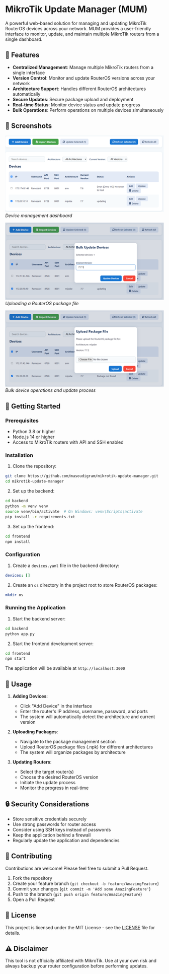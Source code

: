 # MikroTik Update Manager (MUM)

A powerful web-based solution for managing and updating MikroTik RouterOS devices across your network. MUM provides a user-friendly interface to monitor, update, and maintain multiple MikroTik routers from a single dashboard.

## 🌟 Features

- **Centralized Management**: Manage multiple MikroTik routers from a single interface
- **Version Control**: Monitor and update RouterOS versions across your network
- **Architecture Support**: Handles different RouterOS architectures automatically
- **Secure Updates**: Secure package upload and deployment
- **Real-time Status**: Monitor device status and update progress
- **Bulk Operations**: Perform operations on multiple devices simultaneously

## 📸 Screenshots

![Device Management](images/1.PNG)
*Device management dashboard*

![Upload Package File](images/2.PNG)
*Uploading a RouterOS package file*

![Bulk Operations](images/3.PNG)
*Bulk device operations and update process*

## 🚀 Getting Started

### Prerequisites

- Python 3.8 or higher
- Node.js 14 or higher
- Access to MikroTik routers with API and SSH enabled

### Installation

1. Clone the repository:
```bash
git clone https://github.com/masoudigram/mikrotik-update-manager.git
cd mikrotik-update-manager
```

2. Set up the backend:
```bash
cd backend
python -m venv venv
source venv/bin/activate  # On Windows: venv\Scripts\activate
pip install -r requirements.txt
```

3. Set up the frontend:
```bash
cd frontend
npm install
```

### Configuration

1. Create a `devices.yaml` file in the backend directory:
```yaml
devices: []
```

2. Create an `os` directory in the project root to store RouterOS packages:
```bash
mkdir os
```

### Running the Application

1. Start the backend server:
```bash
cd backend
python app.py
```

2. Start the frontend development server:
```bash
cd frontend
npm start
```

The application will be available at `http://localhost:3000`

## 📝 Usage

1. **Adding Devices**:
   - Click "Add Device" in the interface
   - Enter the router's IP address, username, password, and ports
   - The system will automatically detect the architecture and current version

2. **Uploading Packages**:
   - Navigate to the package management section
   - Upload RouterOS package files (.npk) for different architectures
   - The system will organize packages by architecture

3. **Updating Routers**:
   - Select the target router(s)
   - Choose the desired RouterOS version
   - Initiate the update process
   - Monitor the progress in real-time

## 🔒 Security Considerations

- Store sensitive credentials securely
- Use strong passwords for router access
- Consider using SSH keys instead of passwords
- Keep the application behind a firewall
- Regularly update the application and dependencies

## 🤝 Contributing

Contributions are welcome! Please feel free to submit a Pull Request.

1. Fork the repository
2. Create your feature branch (`git checkout -b feature/AmazingFeature`)
3. Commit your changes (`git commit -m 'Add some AmazingFeature'`)
4. Push to the branch (`git push origin feature/AmazingFeature`)
5. Open a Pull Request

## 📄 License

This project is licensed under the MIT License - see the [LICENSE](LICENSE) file for details.

## ⚠️ Disclaimer

This tool is not officially affiliated with MikroTik. Use at your own risk and always backup your router configuration before performing updates. 